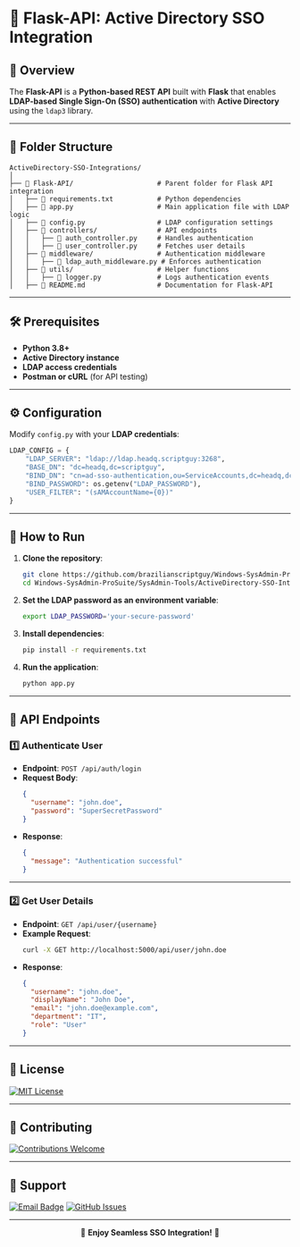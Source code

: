 # 🔹 Flask-API: Active Directory SSO Integration

## 📌 Overview

The **Flask-API** is a **Python-based REST API** built with **Flask** that enables **LDAP-based Single Sign-On (SSO) authentication** with **Active Directory** using the `ldap3` library.

---

## 📁 Folder Structure

```
ActiveDirectory-SSO-Integrations/
│
├── 📂 Flask-API/                     # Parent folder for Flask API integration
│   ├── 📜 requirements.txt           # Python dependencies
│   ├── 📁 app.py                     # Main application file with LDAP logic
│   ├── 📜 config.py                  # LDAP configuration settings
│   ├── 📂 controllers/               # API endpoints
│   │   ├── 📜 auth_controller.py     # Handles authentication
│   │   ├── 📜 user_controller.py     # Fetches user details
│   ├── 📂 middleware/                # Authentication middleware
│   │   ├── 📜 ldap_auth_middleware.py # Enforces authentication
│   ├── 📂 utils/                     # Helper functions
│   │   ├── 📜 logger.py              # Logs authentication events
│   ├── 📖 README.md                  # Documentation for Flask-API
```

---

## 🛠️ Prerequisites

- **Python 3.8+**
- **Active Directory instance**
- **LDAP access credentials**
- **Postman or cURL** (for API testing)

---

## ⚙️ Configuration

Modify `config.py` with your **LDAP credentials**:

```python
LDAP_CONFIG = {
    "LDAP_SERVER": "ldap://ldap.headq.scriptguy:3268",
    "BASE_DN": "dc=headq,dc=scriptguy",
    "BIND_DN": "cn=ad-sso-authentication,ou=ServiceAccounts,dc=headq,dc=scriptguy",
    "BIND_PASSWORD": os.getenv("LDAP_PASSWORD"),
    "USER_FILTER": "(sAMAccountName={0})"
}
```

---

## 🚀 How to Run

1. **Clone the repository**:
   ```bash
   git clone https://github.com/brazilianscriptguy/Windows-SysAdmin-ProSuite.git
   cd Windows-SysAdmin-ProSuite/SysAdmin-Tools/ActiveDirectory-SSO-Integrations/Flask-API
   ```

2. **Set the LDAP password as an environment variable**:
   ```bash
   export LDAP_PASSWORD='your-secure-password'
   ```

3. **Install dependencies**:
   ```bash
   pip install -r requirements.txt
   ```

4. **Run the application**:
   ```bash
   python app.py
   ```

---

## 🔄 API Endpoints

### 1️⃣ Authenticate User

- **Endpoint**: `POST /api/auth/login`
- **Request Body**:
  ```json
  {
    "username": "john.doe",
    "password": "SuperSecretPassword"
  }
  ```
- **Response**:
  ```json
  {
    "message": "Authentication successful"
  }
  ```

---

### 2️⃣ Get User Details

- **Endpoint**: `GET /api/user/{username}`
- **Example Request**:
  ```bash
  curl -X GET http://localhost:5000/api/user/john.doe
  ```
- **Response**:
  ```json
  {
    "username": "john.doe",
    "displayName": "John Doe",
    "email": "john.doe@example.com",
    "department": "IT",
    "role": "User"
  }
  ```

---

## 📜 License

[![MIT License](https://img.shields.io/badge/License-MIT-blue.svg?style=for-the-badge)](https://github.com/brazilianscriptguy/Windows-SysAdmin-ProSuite/blob/main/.github/LICENSE.txt)

---

## 🤝 Contributing

[![Contributions Welcome](https://img.shields.io/badge/Contributions-Welcome-brightgreen?style=for-the-badge)](https://github.com/brazilianscriptguy/Windows-SysAdmin-ProSuite/blob/main/.github/CONTRIBUTING.md)

---

## 📩 Support

[![Email Badge](https://img.shields.io/badge/Email-luizhamilton.lhr@gmail.com-D14836?style=for-the-badge&logo=gmail)](mailto:luizhamilton.lhr@gmail.com)
[![GitHub Issues](https://img.shields.io/badge/GitHub%20Issues-Report%20Here-blue?style=for-the-badge&logo=github)](https://github.com/brazilianscriptguy/Windows-SysAdmin-ProSuite/blob/main/.github/BUG_REPORT.md)

---

<p align="center">🚀 <strong>Enjoy Seamless SSO Integration!</strong> 🎯</p>
